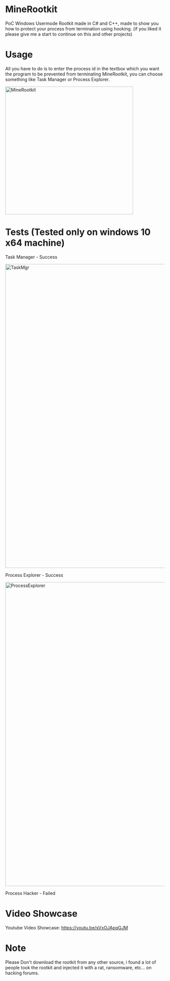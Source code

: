 # MineRootkit
PoC Windows Usermode Rootkit made in C# and C++, made to show you how to protect your process from termination using hooking. (if you liked it please give me a start to continue on this and other projects)
# Usage
All you have to do is to enter the process id in the textbox which you want the program to be prevented from terminating MineRootkit, you can choose something like Task Manager or Process Explorer.

<img width="404" alt="MineRootkit" src="https://user-images.githubusercontent.com/90452585/141402279-bbdf9380-f6ae-45c8-b338-be5e3a4e9fd9.PNG">

# Tests (Tested only on windows 10 x64 machine)
Task Manager - Success

<img width="960" alt="TaskMgr" src="https://user-images.githubusercontent.com/90452585/141400756-3945746b-aa43-4cd3-9303-883ec93b3b88.png">

Process Explorer - Success

<img width="960" alt="ProcessExplorer" src="https://user-images.githubusercontent.com/90452585/141400804-e8c2144f-3d1d-43af-98bf-ffcc93397df5.PNG">

Process Hacker - Failed
# Video Showcase
Youtube Video Showcase: https://youtu.be/sVxOJApqGJM
# Note
Please Don't download the rootkit from any other source, i found a lot of people took the rootkit and injected it with a rat, ransomware, etc... on hacking forums.

